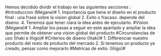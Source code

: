Hemos decidido dividir el trabajo en las siguientes secciones : 
#Introduccion (Mégane)#
		1. Importancia que tiene el diseño en el producto final : una frase sobre la vision global 
		2. Exito o fracaso. depende del diseno. 
		4. Tenemos que tener clara la idea antes de ejecutarlo. 
#Vision (Mégane)# 
		1. Ampliar los pasas a seguir en este apartado y ampliar la idea que permite de obtener una vision global del producto 
#Circunstancias de uso (Iñaki e Iñigo)# 
#Criterios de diseno (Iñaki)#
		1. Differenciar nuestro producto del resto de producto del mercado
		2. Si tenemos un producto ya creado, pensar como mejorarlo
#Metricas de exito: (Iñigo)# 